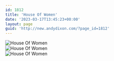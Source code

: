 ```yaml
---
id: 1812
title: 'House Of Women'
date: '2023-03-17T13:45:23+00:00'
layout: page
guid: 'http://new.andydixon.com/?page_id=1812'
---
```


![House Of Women](https://i0.wp.com/assets.g8x2.ldn.idrivee2-23.com/posters/House%20Of%20Women%2001.jpg?w=1200&ssl=1 "House Of Women")  
![House Of Women](https://i0.wp.com/assets.g8x2.ldn.idrivee2-23.com/posters/House%20Of%20Women%2002.jpg?w=1200&ssl=1 "House Of Women")  
![House Of Women](https://i0.wp.com/assets.g8x2.ldn.idrivee2-23.com/posters/House%20Of%20Women%2003.jpg?w=1200&ssl=1 "House Of Women")